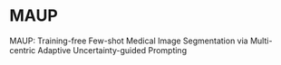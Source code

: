 # MAUP
MAUP: Training-free Few-shot Medical Image Segmentation via Multi-centric Adaptive Uncertainty-guided Prompting
